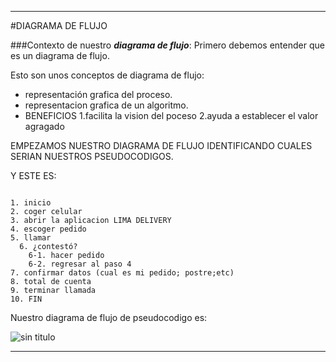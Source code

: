 ***

#DIAGRAMA DE FLUJO

###Contexto de nuestro __*diagrama de flujo*__:
Primero debemos entender que es un diagrama   de flujo. 

Esto son unos conceptos de diagrama de flujo:
+ representación grafica del proceso.
+ representacion grafica de un algoritmo.
+ BENEFICIOS
	1.facilita la vision del poceso
	2.ayuda a establecer el valor agragado


EMPEZAMOS NUESTRO DIAGRAMA DE FLUJO IDENTIFICANDO CUALES SERIAN NUESTROS PSEUDOCODIGOS.

Y ESTE ES:

~~~

1. inicio
2. coger celular
3. abrir la aplicacion LIMA DELIVERY
4. escoger pedido
5. llamar
  6. ¿contestó?
  	6-1. hacer pedido
  	6-2. regresar al paso 4
7. confirmar datos (cual es mi pedido; postre;etc)
8. total de cuenta
9. terminar llamada
10. FIN

~~~

Nuestro diagrama de flujo de pseudocodigo es:

 
![sin titulo](http://i67.tinypic.com/xe1mdi.jpg)



***



